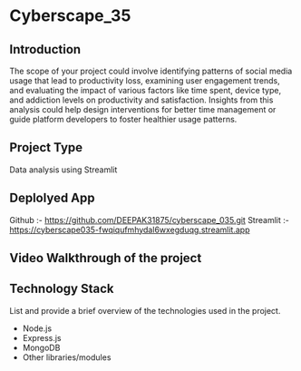 # Cyberscape_35

## Introduction
The scope of your project could involve identifying patterns of social media usage that lead to productivity loss, examining user engagement trends,
and evaluating the impact of various factors like time spent, device type, and addiction levels on productivity and satisfaction.
Insights from this analysis could help design interventions for better time management or guide platform developers to foster healthier usage patterns.
## Project Type
Data analysis using Streamlit

## Deplolyed App
Github :- https://github.com/DEEPAK31875/cyberscape_035.git
Streamlit :- https://cyberscape035-fwqiqufmhydal6wxegduqg.streamlit.app

## Video Walkthrough of the project






## Technology Stack
List and provide a brief overview of the technologies used in the project.

- Node.js
- Express.js
- MongoDB
- Other libraries/modules
